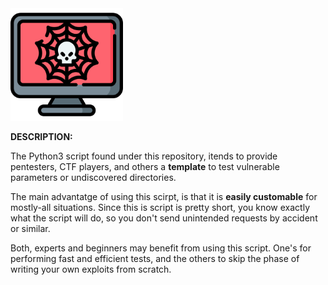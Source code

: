 <img src='/dark-web.png' width='180'>

**DESCRIPTION:**

The Python3 script found under this repository, itends to provide pentesters, CTF players, and others a __template__ to test vulnerable parameters or undiscovered directories.

The main advantatge of using this scirpt, is that it is __easily customable__ for mostly-all situations. Since this is script is pretty short, you know exactly what the script will do, so you don't send unintended requests by accident or similar.

Both, experts and beginners may benefit from using this script. One's for performing fast and efficient tests, and the others to skip the phase of writing your own exploits from scratch.
